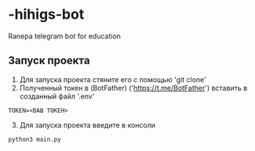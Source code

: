 # -hihigs-bot
Ranepa telegram bot for education 

## Запуск проекта


1. Для запуска проекта стяните его с помощью 'git clone'
2. Полученный токен в (BotFather) ('https://t.me/BotFather') вставить в созданный файл '.env'

```
TOKEN=<ВАШ ТОКЕН>
```
3. Для запуска проекта введите в консоли

```
python3 main.py
```
